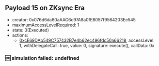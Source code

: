 ## Payload 15 on ZKsync Era

- creator: 0x076d6da60aAAC6c97A8a0fE8057f9564203Ee545
- maximumAccessLevelRequired: 1
- state: 3(Executed)
- actions:
  - [0xcE69DAb549C757432B7e4b62ec496fdc50a66218](https://era.zksync.network//tx/0xcE69DAb549C757432B7e4b62ec496fdc50a66218), accessLevel: 1, withDelegateCall: true, value: 0, signature: execute(), callData: 0x

### :sos: simulation failed: undefined
